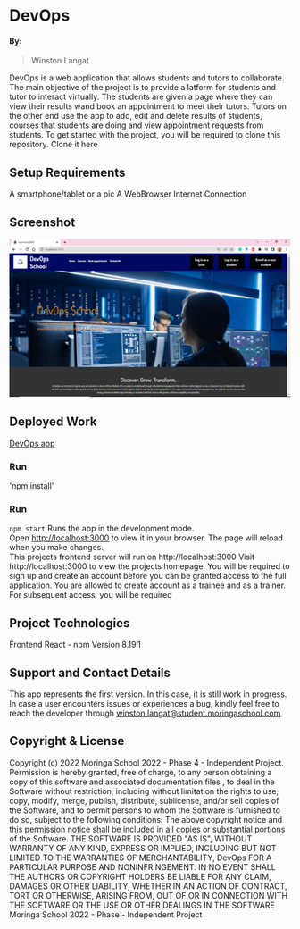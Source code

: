 # DevOps

#### By:
> Winston Langat

DevOps is a web application that allows students and tutors to collaborate. The main objective of the project is to provide a latform for students and tutor to interact virtually.
The students are given a page where they can view their results wand book an appointment to meet their tutors.
Tutors on the other end use the app to add, edit and delete results of students, courses that students are doing and view appointment requests from students. 
To get started with the project, you will be required to clone this repository. Clone it here
## Setup Requirements
A smartphone/tablet or a pic
A WebBrowser
Internet Connection
## Screenshot
![App ScreenShot](./src/images/screenshot.png)
## Deployed Work
[DevOps app]()
### Run
'npm install'
### Run
`npm start`
Runs the app in the development mode.\
Open [http://localhost:3000](http://localhost:3000) to view it in your browser.
The page will reload when you make changes.\
This projects frontend server will run on http://localhost:3000
Visit http://localhost:3000 to view the projects homepage. You will be required to sign up and create an account before you can be granted access to the full application. You are allowed to create account as a trainee and as a trainer. For subsequent access, you will be required
## Project Technologies
Frontend React - npm Version 8.19.1
## Support and Contact Details
This app represents the first version. In this case, it is still work in progress. In case a user encounters issues or experiences a bug, kindly feel free to reach the developer through winston.langat@student.moringaschool.com
## Copyright & License
Copyright (c) 2022 Moringa School 2022 - Phase 4 - Independent Project. Permission is hereby granted, free of charge, to any person obtaining a copy of this software and associated documentation files , to deal in the Software without restriction, including without limitation the rights to use, copy, modify, merge, publish, distribute, sublicense, and/or sell copies of the Software, and to permit persons to whom the Software is furnished to do so, subject to the following conditions:
The above copyright notice and this permission notice shall be included in all copies or substantial portions of the Software.
THE SOFTWARE IS PROVIDED "AS IS", WITHOUT WARRANTY OF ANY KIND, EXPRESS OR IMPLIED, INCLUDING BUT NOT LIMITED TO THE WARRANTIES OF MERCHANTABILITY, DevOps FOR A PARTICULAR PURPOSE AND NONINFRINGEMENT. IN NO EVENT SHALL THE AUTHORS OR COPYRIGHT HOLDERS BE LIABLE FOR ANY CLAIM, DAMAGES OR OTHER LIABILITY, WHETHER IN AN ACTION OF CONTRACT, TORT OR OTHERWISE, ARISING FROM, OUT OF OR IN CONNECTION WITH THE SOFTWARE OR THE USE OR OTHER DEALINGS IN THE SOFTWARE
Moringa School 2022 - Phase  - Independent Project